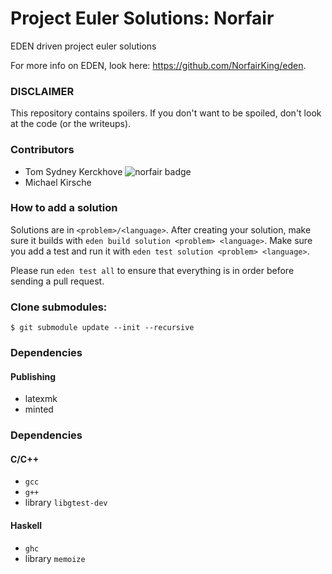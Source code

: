 # Project Euler Solutions: Norfair
EDEN driven project euler solutions

For more info on EDEN, look here: https://github.com/NorfairKing/eden.


### DISCLAIMER

This repository contains spoilers.
If you don't want to be spoiled, don't look at the code (or the writeups).


### Contributors

- Tom Sydney Kerckhove ![norfair badge](https://projecteuler.net/profile/Norfair.png)
- Michael Kirsche


### How to add a solution

Solutions are in `<problem>/<language>`.
After creating your solution, make sure it builds with `eden build solution <problem> <language>`.
Make sure you add a test and run it with `eden test solution <problem> <language>`.

Please run `eden test all` to ensure that everything is in order before sending a pull request.


### Clone submodules:

```
$ git submodule update --init --recursive
```


### Dependencies

#### Publishing

- latexmk
- minted


### Dependencies

#### C/C++

- `gcc`
- `g++`
- library `libgtest-dev`


#### Haskell

- `ghc`
- library `memoize`
